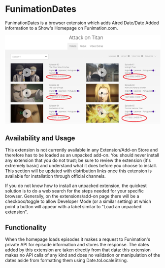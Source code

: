 # FunimationDates
FunimationDates is a browser extension which adds Aired Date/Date Added information to a Show's Homepage on Funimation.com.

<img src="Example.png" />


## Availability and Usage
This extension is not currently available in any Extension/Add-on Store and therefore has to be loaded as an unpacked add-on. You should never install any extension that you do not trust; be sure to review the extension (it's extremely basic) and understand what it does before you choose to install. This section will be updated with distribution links once this extension is available for installation through official channels.

If you do not know how to install an unpacked extension, the quickest solution is to do a web search for the steps needed for your specific browser. Generally, on the extensions/add-on page there will be a checkbox/toggle to allow Developer Mode (or a similar setting) at which point a button will appear with a label similar to "Load an unpacked extension".

## Functionality
When the homepage loads episodes it makes a request to Funimation's private API for episode information and stores the response. The dates added by this extension are taken directly from that data: this extension makes no API calls of any kind and does no validation or manipulation of the dates aside from formatting them using Date.toLocaleString.
